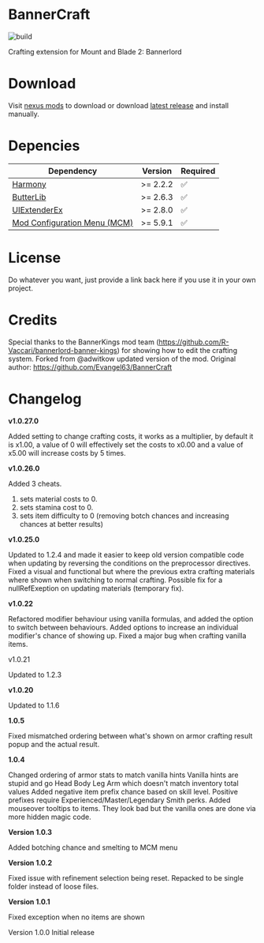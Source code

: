 # BannerCraft

![build](https://github.com/6135/Bannerlord.BannerCraft/actions/workflows/build.yml/badge.svg?event=push)


Crafting extension for Mount and Blade 2: Bannerlord

# Download

Visit [nexus mods](https://www.nexusmods.com/mountandblade2bannerlord/mods/5932) to download or download [latest release](https://github.com/6135/Bannerlord.BannerCraft/releases/latest) and install manually. 

# Depencies 


| Dependency                   | Version  | Required |
|------------------------------|----------|----------|
| [Harmony](https://www.nexusmods.com/mountandblade2bannerlord/mods/2006)                      | >= 2.2.2 | ✅        |
| [ButterLib](https://www.nexusmods.com/mountandblade2bannerlord/mods/2018)                    | >= 2.6.3 | ✅        |
| [UIExtenderEx](https://www.nexusmods.com/mountandblade2bannerlord/mods/2102)                 | >= 2.8.0 | ✅        |
| [Mod Configuration Menu (MCM)](https://www.nexusmods.com/mountandblade2bannerlord/mods/612) | >= 5.9.1 | ✅        |


# License
Do whatever you want, just provide a link back here if you use it in your own project.

# Credits
Special thanks to the BannerKings mod team (https://github.com/R-Vaccari/bannerlord-banner-kings) for showing how to edit the crafting system.
Forked from @adwitkow updated version of the mod.
Original author: https://github.com/Evangel63/BannerCraft

# Changelog

**v1.0.27.0**

Added setting to change crafting costs, it works as a multiplier, by default it is x1.00, a value of 0 will effectively set the costs to x0.00 and a value of x5.00 will increase costs by 5 times.

**v1.0.26.0**

Added 3 cheats. 

1) sets material costs to 0. 
2) sets stamina cost to 0.
3) sets item difficulty to 0 (removing botch chances and increasing chances at better results)

**v1.0.25.0**

Updated to 1.2.4 and made it easier to keep old version compatible code when updating by reversing the conditions on the preprocessor directives. Fixed a visual and functional but where the previous extra crafting materials where shown when switching to normal crafting. Possible fix for a nullRefExeption on updating materials (temporary fix).

**v1.0.22**

Refactored modifier behaviour using vanilla formulas, and added the option to switch between behaviours. Added options to increase an individual modifier's chance of showing up. Fixed a major bug when crafting vanilla items.

v1.0.21

Updated to 1.2.3

**v1.0.20**

Updated to 1.1.6

**1.0.5**

Fixed mismatched ordering between what's shown on armor crafting result popup and the actual result.

**1.0.4**

Changed ordering of armor stats to match vanilla hints
Vanilla hints are stupid and go Head Body Leg Arm which doesn't match inventory total values
Added negative item prefix chance based on skill level. Positive prefixes require Experienced/Master/Legendary Smith perks.
Added mouseover tooltips to items. They look bad but the vanilla ones are done via more hidden magic code.

**Version 1.0.3**

Added botching chance and smelting to MCM menu

**Version 1.0.2**

Fixed issue with refinement selection being reset. Repacked to be single folder instead of loose files.

**Version 1.0.1**

Fixed exception when no items are shown

Version 1.0.0
Initial release

